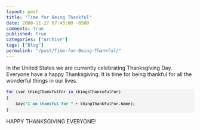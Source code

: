 ```yaml
---
layout: post
title: "Time for Being Thankful"
date: 2008-11-27 07:43:00 -0500
comments: true
published: true
categories: ["Archive"]
tags: ["Blog"]
permalink: "/post/Time-for-Being-Thankful/"
---
```


<p>In the United States we are currently celebrating Thanksgiving Day. Everyone have a happy Thanksgiving. It is time for being thankful for all the wonderful things in our lives.</p>
<div>
<pre style="font-size: 8pt; margin: 0em; overflow: visible; width: 100%; color: black; line-height: 12pt; font-family: consolas, 'Courier New', courier, monospace; background-color: #f4f4f4; border-style: none; padding: 0px;"><span style="color: #0000ff">for</span> (var thingThankfulFor <span style="color: #0000ff">in</span> thingsThanksfulFor)
{
    Say(<span style="color: #006080">"I am thankful for "</span> + thingThankfulFor.Name);
}</pre>
</div>
<p>HAPPY THANKSGIVING EVERYONE!</p>
